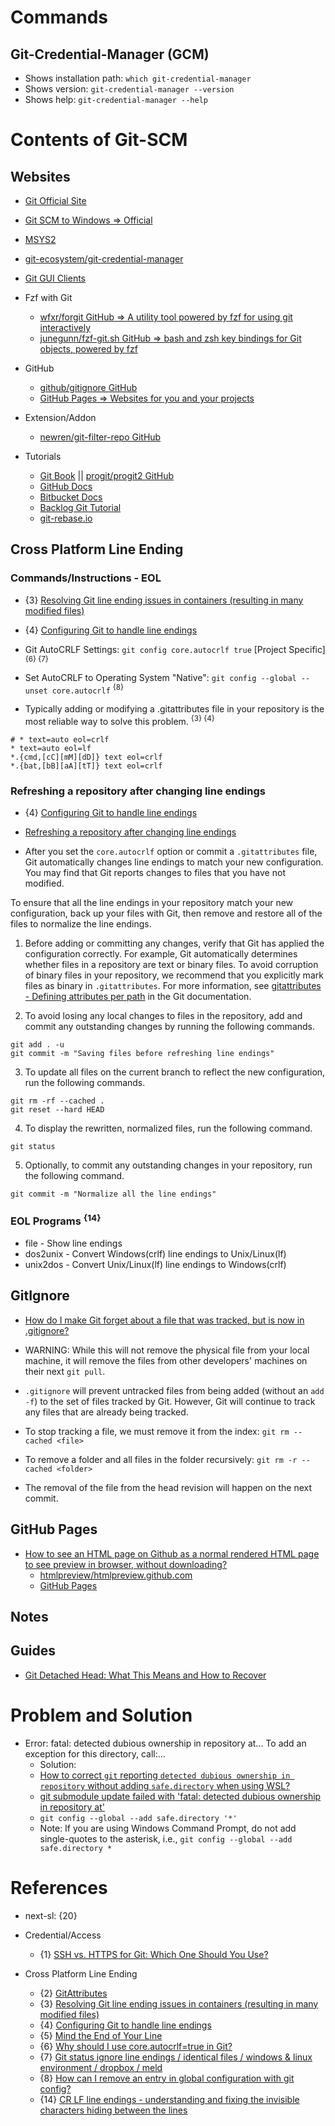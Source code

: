 # Commands

## Git-Credential-Manager (GCM)

* Shows installation path: `which git-credential-manager`
* Shows version: `git-credential-manager --version`
* Shows help: `git-credential-manager --help`

# Contents of Git-SCM

## Websites
* [Git Official Site](https://git-scm.com/)
* [Git SCM to Windows => Official](https://gitforwindows.org/)
* [MSYS2](https://www.msys2.org/)
* [git-ecosystem/git-credential-manager](https://github.com/git-ecosystem/git-credential-manager)
* [Git GUI Clients](https://git-scm.com/downloads/guis)

* Fzf with Git
  * [wfxr/forgit GitHub => A utility tool powered by fzf for using git interactively](https://github.com/wfxr/forgit)
  * [junegunn/fzf-git.sh GitHub => bash and zsh key bindings for Git objects, powered by fzf](https://github.com/junegunn/fzf-git.sh)

* GitHub
  * [github/gitignore GitHub](https://github.com/github/gitignore)
  * [GitHub Pages => Websites for you and your projects](https://pages.github.com/)

* Extension/Addon
  * [newren/git-filter-repo GitHub](https://github.com/newren/git-filter-repo)

* Tutorials
  * [Git Book](https://git-scm.com/book/en/v2) || [progit/progit2 GitHub](https://github.com/progit/progit2)
  * [GitHub Docs](https://docs.github.com/en)
  * [Bitbucket Docs](https://support.atlassian.com/bitbucket-cloud/resources/)
  * [Backlog Git Tutorial](https://nulab.com/learn/software-development/git-tutorial/)
  * [git-rebase.io](https://git-rebase.io/)

## Cross Platform Line Ending

### Commands/Instructions - EOL

* {3} [Resolving Git line ending issues in containers (resulting in many modified files)](https://code.visualstudio.com/docs/devcontainers/tips-and-tricks#_resolving-git-line-ending-issues-in-containers-resulting-in-many-modified-files)
* {4} [Configuring Git to handle line endings](https://docs.github.com/en/get-started/getting-started-with-git/configuring-git-to-handle-line-endings)

* Git AutoCRLF Settings: `git config core.autocrlf true` [Project Specific] <sup>{6} {7}</sup>
* Set AutoCRLF to Operating System "Native": `git config --global --unset core.autocrlf` <sup>{8}</sup>
* Typically adding or modifying a .gitattributes file in your repository is the most reliable way to solve this problem. <sup>{3} {4}</sup>
```shellscript
# * text=auto eol=crlf
* text=auto eol=lf
*.{cmd,[cC][mM][dD]} text eol=crlf
*.{bat,[bB][aA][tT]} text eol=crlf
```

### Refreshing a repository after changing line endings

* {4} [Configuring Git to handle line endings](https://docs.github.com/en/get-started/getting-started-with-git/configuring-git-to-handle-line-endings)
* [Refreshing a repository after changing line endings](https://docs.github.com/en/get-started/getting-started-with-git/configuring-git-to-handle-line-endings?platform=windows#refreshing-a-repository-after-changing-line-endings)

* After you set the `core.autocrlf` option or commit a `.gitattributes` file, Git automatically changes line endings to match your new configuration. You may find that Git reports changes to files that you have not modified.

To ensure that all the line endings in your repository match your new configuration, back up your files with Git, then remove and restore all of the files to normalize the line endings.

1. Before adding or committing any changes, verify that Git has applied the configuration correctly. For example, Git automatically determines whether files in a repository are text or binary files. To avoid corruption of binary files in your repository, we recommend that you explicitly mark files as binary in `.gitattributes`. For more information, see [gitattributes - Defining attributes per path](https://www.git-scm.com/docs/gitattributes#_marking_files_as_binary) in the Git documentation.

2. To avoid losing any local changes to files in the repository, add and commit any outstanding changes by running the following commands.
```shellscript
git add . -u
git commit -m "Saving files before refreshing line endings"
```

3. To update all files on the current branch to reflect the new configuration, run the following commands.
```shellscript
git rm -rf --cached .
git reset --hard HEAD
```

4. To display the rewritten, normalized files, run the following command.
```shellscript
git status
```

5. Optionally, to commit any outstanding changes in your repository, run the following command.
```shellscript
git commit -m "Normalize all the line endings"
```

### EOL Programs <sup>{14}</sup>

* file - Show line endings
* dos2unix - Convert Windows(crlf) line endings to Unix/Linux(lf)
* unix2dos - Convert Unix/Linux(lf) line endings to Windows(crlf)

## GitIgnore

* [How do I make Git forget about a file that was tracked, but is now in .gitignore?](https://stackoverflow.com/questions/1274057/how-do-i-make-git-forget-about-a-file-that-was-tracked-but-is-now-in-gitignore)

* WARNING: While this will not remove the physical file from your local machine, it will remove the files from other developers' machines on their next `git pull`.
* `.gitignore` will prevent untracked files from being added (without an `add -f`) to the set of files tracked by Git. However, Git will continue to track any files that are already being tracked.
* To stop tracking a file, we must remove it from the index: `git rm --cached <file>`
* To remove a folder and all files in the folder recursively: `git rm -r --cached <folder>`
* The removal of the file from the head revision will happen on the next commit.

## GitHub Pages
* [How to see an HTML page on Github as a normal rendered HTML page to see preview in browser, without downloading?](https://stackoverflow.com/questions/8446218/how-to-see-an-html-page-on-github-as-a-normal-rendered-html-page-to-see-preview)
  * [htmlpreview/htmlpreview.github.com](https://github.com/htmlpreview/htmlpreview.github.com)
  * [GitHub Pages](https://pages.github.com/)

## Notes

## Guides

* [Git Detached Head: What This Means and How to Recover](https://www.cloudbees.com/blog/git-detached-head)

# Problem and Solution

* Error: fatal: detected dubious ownership in repository at... To add an exception for this directory, call:...
  * Solution:
  * [How to correct `git` reporting `detected dubious ownership in repository` without adding `safe.directory` when using WSL?](https://stackoverflow.com/questions/73485958/how-to-correct-git-reporting-detected-dubious-ownership-in-repository-withou)
  * [git submodule update failed with 'fatal: detected dubious ownership in repository at'](https://stackoverflow.com/questions/72978485/git-submodule-update-failed-with-fatal-detected-dubious-ownership-in-repositor)
  * `git config --global --add safe.directory '*'`
  * Note: If you are using Windows Command Prompt, do not add single-quotes to the asterisk, i.e., `git config --global --add safe.directory *`

# References

* next-sl: {20}

* Credential/Access
  * {1} [SSH vs. HTTPS for Git: Which One Should You Use?](https://phoenixnap.com/kb/git-ssh-vs-https)

* Cross Platform Line Ending
  * {2} [GitAttributes](https://git-scm.com/docs/gitattributes)
  * {3} [Resolving Git line ending issues in containers (resulting in many modified files)](https://code.visualstudio.com/docs/devcontainers/tips-and-tricks#_resolving-git-line-ending-issues-in-containers-resulting-in-many-modified-files)
  * {4} [Configuring Git to handle line endings](https://docs.github.com/en/get-started/getting-started-with-git/configuring-git-to-handle-line-endings)
  * {5} [Mind the End of Your Line](https://adaptivepatchwork.com/2012/03/01/mind-the-end-of-your-line/)
  * {6} [Why should I use core.autocrlf=true in Git?](https://stackoverflow.com/questions/2825428/why-should-i-use-core-autocrlf-true-in-git)
  * {7} [Git status ignore line endings / identical files / windows & linux environment / dropbox / meld](https://stackoverflow.com/questions/20496084/git-status-ignore-line-endings-identical-files-windows-linux-environment)
  * {8} [How can I remove an entry in global configuration with git config?](https://stackoverflow.com/questions/11868447/how-can-i-remove-an-entry-in-global-configuration-with-git-config)
  * {14} [CR LF line endings - understanding and fixing the invisible characters hiding between the lines](https://www.youtube.com/watch?v=zn7m2Mdm_Vg)
